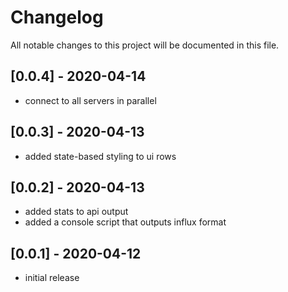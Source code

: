 # Changelog

All notable changes to this project will be documented in this file.

## [0.0.4] - 2020-04-14
- connect to all servers in parallel

## [0.0.3] - 2020-04-13
- added state-based styling to ui rows

## [0.0.2] - 2020-04-13
- added stats to api output
- added a console script that outputs influx format

## [0.0.1] - 2020-04-12
- initial release

